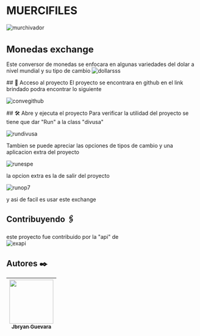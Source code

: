 <h1 style="text-align: left;">MUERCIFILES</h1>

   ![murchivador](https://github.com/user-attachments/assets/5d887780-9365-4f7e-9f76-101a58a8aa58)


<h1 style="font-size: 24px; font-weight: bold;">Monedas exchange</h1>

Este conversor de monedas se enfocara en algunas variedades del dolar a nivel mundial y su tipo de cambio
![dollarsss](https://github.com/user-attachments/assets/7a2f73d8-ff16-404a-b158-f2877d9977bb)

\## 📁 Acceso al proyecto
El proyecto se encontrara en github en el link brindado podra encontrar lo siguiente

![convegithub](https://github.com/user-attachments/assets/36038cf0-4369-4d3a-ba1d-dcb38a9d07e9)

\## 🛠️ Abre y ejecuta el proyecto
Para verificar la utilidad del proyecto se tiene que dar "Run" a la class "divusa"

![rundivusa](https://github.com/user-attachments/assets/04a762f2-574b-456b-b617-19fbd5082ed3)


Tambien se puede apreciar las opciones de tipos de cambio y una aplicacion extra del proyecto

![runespe](https://github.com/user-attachments/assets/1da571ef-24f3-4e87-a1bd-2f15c3eadfc8)

la opcion extra es la de salir del proyecto

![runop7](https://github.com/user-attachments/assets/a355b252-0ff4-4196-bc94-b2372ba63820)

y asi de facil es usar este exchange

## Contribuyendo 🖇️
este proyecto fue contribuido por la "api" de  
![exapi](https://github.com/user-attachments/assets/2238eafe-f0db-4554-8926-b92f5d507314)



## Autores ✒️
| [<img src="https://github.com/user-attachments/assets/a06186be-9579-49f3-8b64-930e41b5b345" width=115><br><sub>Jbryan Guevara</sub>]([https://github.com/jbryan92]) |
| :---: | 




